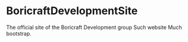 # BoricraftDevelopmentSite
The official site of the Boricraft Development group
Such website Much bootstrap.
